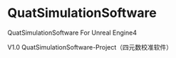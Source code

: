 # QuatSimulationSoftware
QuatSimulationSoftware For Unreal Engine4

V1.0 QuatSimulationSoftware-Project（四元数校准软件）
